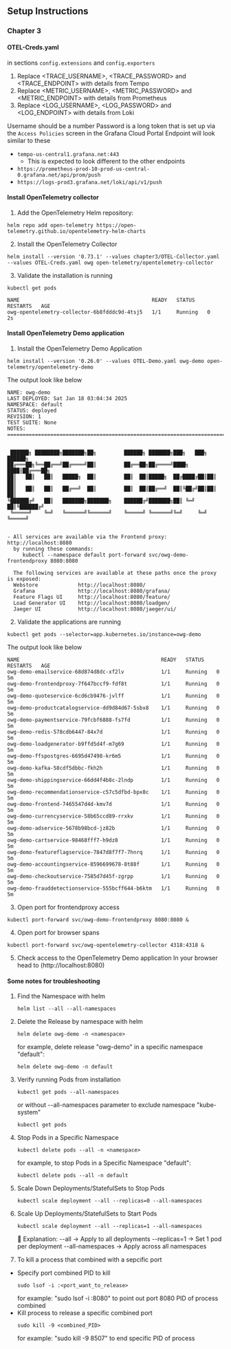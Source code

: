 ## Setup Instructions

### Chapter 3

#### OTEL-Creds.yaml

in sections `config.extensions` and `config.exporters`

1. Replace <TRACE_USERNAME>, <TRACE_PASSWORD> and <TRACE_ENDPOINT> with details from Tempo
2. Replace <METRIC_USERNAME>, <METRIC_PASSWORD> and <METRIC_ENDPOINT> with details from Prometheus
3. Replace <LOG_USERNAME>, <LOG_PASSWORD> and <LOG_ENDPOINT> with details from Loki

Username should be a number
Password is a long token that is set up via the `Access Policies` screen in the Grafana Cloud Portal
Endpoint will look similar to these

* `tempo-us-central1.grafana.net:443`
  * This is expected to look different to the other endpoints
* `https://prometheus-prod-10-prod-us-central-0.grafana.net/api/prom/push`
* `https://logs-prod3.grafana.net/loki/api/v1/push`

#### Install OpenTelemetry collector

1. Add the OpenTelemetry Helm repository:
```console
helm repo add open-telemetry https://open-telemetry.github.io/opentelemetry-helm-charts
```

2. Install the OpenTelemetry Collector
```console
helm install --version '0.73.1' --values chapter3/OTEL-Collector.yaml --values OTEL-Creds.yaml owg open-telemetry/opentelemetry-collector
```

3. Validate the installation is running
```console
kubectl get pods

NAME                                           READY   STATUS    RESTARTS   AGE
owg-opentelemetry-collector-6b8fdddc9d-4tsj5   1/1     Running   0          2s
```

#### Install OpenTelemetry Demo application

1. Install the OpenTelemetry Demo Application
```console
helm install --version '0.26.0' --values OTEL-Demo.yaml owg-demo open-telemetry/opentelemetry-demo
```
The output look like below
```console
NAME: owg-demo
LAST DEPLOYED: Sat Jan 18 03:04:34 2025
NAMESPACE: default
STATUS: deployed
REVISION: 1
TEST SUITE: None
NOTES:
=======================================================================================


 ██████╗ ████████╗███████╗██╗         ██████╗ ███████╗███╗   ███╗ ██████╗
██╔═══██╗╚══██╔══╝██╔════╝██║         ██╔══██╗██╔════╝████╗ ████║██╔═══██╗
██║   ██║   ██║   █████╗  ██║         ██║  ██║█████╗  ██╔████╔██║██║   ██║
██║   ██║   ██║   ██╔══╝  ██║         ██║  ██║██╔══╝  ██║╚██╔╝██║██║   ██║
╚██████╔╝   ██║   ███████╗███████╗    ██████╔╝███████╗██║ ╚═╝ ██║╚██████╔╝
 ╚═════╝    ╚═╝   ╚══════╝╚══════╝    ╚═════╝ ╚══════╝╚═╝     ╚═╝ ╚═════╝


- All services are available via the Frontend proxy: http://localhost:8080
  by running these commands:
     kubectl --namespace default port-forward svc/owg-demo-frontendproxy 8080:8080

  The following services are available at these paths once the proxy is exposed:
  Webstore             http://localhost:8080/
  Grafana              http://localhost:8080/grafana/
  Feature Flags UI     http://localhost:8080/feature/
  Load Generator UI    http://localhost:8080/loadgen/
  Jaeger UI            http://localhost:8080/jaeger/ui/
```

2. Validate the applications are running
```console
kubectl get pods --selector=app.kubernetes.io/instance=owg-demo
```
The output look like below
```console
NAME                                              READY   STATUS    RESTARTS   AGE
owg-demo-emailservice-68d874d8dc-xf2lv            1/1     Running   0          5m
owg-demo-frontendproxy-7f647bccf9-fdf8t           1/1     Running   0          5m
owg-demo-quoteservice-6cd6cb9476-jvlff            1/1     Running   0          5m
owg-demo-productcatalogservice-dd9d84d67-5sbx8    1/1     Running   0          5m
owg-demo-paymentservice-79fcbf6888-fs7fd          1/1     Running   0          5m
owg-demo-redis-578cdb6447-84x7d                   1/1     Running   0          5m
owg-demo-loadgenerator-b9ffd5d4f-m7g69            1/1     Running   0          5m
owg-demo-ffspostgres-6695d47498-kr6m5             1/1     Running   0          5m
owg-demo-kafka-58cdf5dbbc-fkh2h                   1/1     Running   0          5m
owg-demo-shippingservice-66dd4f4b8c-2lndp         1/1     Running   0          5m
owg-demo-recommendationservice-c57c5dfbd-bpx8c    1/1     Running   0          5m
owg-demo-frontend-7465547d4d-kmv7d                1/1     Running   0          5m
owg-demo-currencyservice-58b65ccd89-rrxkv         1/1     Running   0          5m
owg-demo-adservice-5678b98bcd-jz82b               1/1     Running   0          5m
owg-demo-cartservice-98468fff7-h9dz8              1/1     Running   0          5m
owg-demo-featureflagservice-7847d8f7f7-7hnrq      1/1     Running   0          5m
owg-demo-accountingservice-8596699678-8t88f       1/1     Running   0          5m
owg-demo-checkoutservice-7585d7d45f-zgrpp         1/1     Running   0          5m
owg-demo-frauddetectionservice-555bcff644-b6ktm   1/1     Running   0          5m
```

3. Open port for frontendproxy access
```console
kubectl port-forward svc/owg-demo-frontendproxy 8080:8080 &
```

4. Open port for browser spans
```console
kubectl port-forward svc/owg-opentelemetry-collector 4318:4318 &
```

5. Check access to the OpenTelemetry Demo application
In your browser head to (http://localhost:8080)

#### Some notes for troubleshooting

1. Find the Namespace with helm
   ```console
   helm list --all --all-namespaces
   ```

2. Delete the Release by namespace with helm
   ```console
   helm delete owg-demo -n <namespace>
   ```
   for example, delete release "owg-demo" in a specific namespace "default":
   ```console
   helm delete owg-demo -n default
   ```

3. Verify running Pods from installation
   ```console
   kubectl get pods --all-namespaces
   ```
   or without --all-namespaces parameter to exclude namespace "kube-system"
   ```console
   kubectl get pods
   ```

4. Stop Pods in a Specific Namespace
   ```console
   kubectl delete pods --all -n <namespace>
   ```
   for example, to stop Pods in a Specific Namespace "default":
   ```console
   kubectl delete pods --all -n default
   ```

5. Scale Down Deployments/StatefulSets to Stop Pods
   ```console
   kubectl scale deployment --all --replicas=0 --all-namespaces
   ```

6. Scale Up Deployments/StatefulSets to Start Pods
   ```console
   kubectl scale deployment --all --replicas=1 --all-namespaces
   ```
   🔹 Explanation:
   --all            → Apply to all deployments
   --replicas=1     → Set 1 pod per deployment
   --all-namespaces → Apply across all namespaces

7. To kill a process that combined with a sepcific port
 - Specify port combined PID to kill
   ```console
   sudo lsof -i :<port_want_to_release>
   ```
   for example: "sudo lsof -i :8080" to point out port 8080 PID of process combined 
 - Kill process to release a specific combined port
   ```console
   sudo kill -9 <combined_PID>
   ```
   for example: "sudo kill -9 8507" to end specific PID of process
